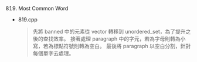 819. Most Common Word
- 819.cpp
    > 先將 banned 中的元素從 vector 轉移到 unordered_set，為了提升之後的查找效率。
    > 接著處理 paragraph 中的字元，若為字母則轉為小寫，若為標點符號則轉為空白。
    > 最後將 paragraph 以空白分割，針對每個單字去處理。